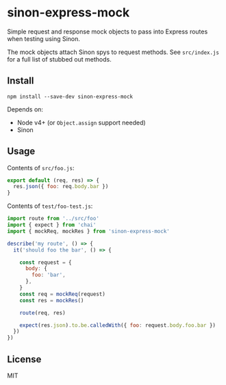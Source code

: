 # sinon-express-mock

Simple request and response mock objects to pass into Express routes when testing using Sinon.

The mock objects attach Sinon spys to request methods. See `src/index.js` for a full list of stubbed out methods.

## Install

```shell
npm install --save-dev sinon-express-mock
```

Depends on:

- Node v4+ (or `Object.assign` support needed)
- Sinon


## Usage

Contents of `src/foo.js`:

```js
export default (req, res) => {
  res.json({ foo: req.body.bar })
}
```

Contents of `test/foo-test.js`:

```js
import route from '../src/foo'
import { expect } from 'chai'
import { mockReq, mockRes } from 'sinon-express-mock'

describe('my route', () => {
  it('should foo the bar', () => {

    const request = {
      body: {
        foo: 'bar',
      },
    }
    const req = mockReq(request)
    const res = mockRes()

    route(req, res)

    expect(res.json).to.be.calledWith({ foo: request.body.foo.bar })
  })
})
```

## License

MIT
